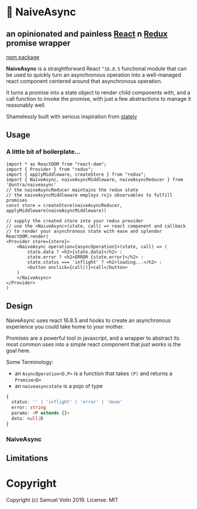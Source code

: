 # 🔁 NaiveAsync
## an opinionated and painless [React](https://reactjs.org/) n [Redux](https://redux.js.org/) promise wrapper

[npm package](https://www.npmjs.com/package/@untra/naiveasync)

**NaiveAsync** is a straightforward React `^16.8.5` functional module that can be used to quickly turn an asynchronous operation into a well-managed react component centered around that asynchronous operation.

It turns a promise into a state object to render child components with, and a call function to invoke the promise, with just a few abstractions to manage it reasonably well.

Shamelessly built with serious inspiration from [stately](https://github.com/hiebj/stately)

## Usage

### A little bit of boilerplate...
```tsx
import * as ReactDOM from "react-dom";
import { Provider } from "redux";
import { applyMiddleware, createStore } from "redux";
import { NaiveAsync, naiveAsyncMiddleware, naiveAsyncReducer } from '@untra/naiveasync'
// the naiveAsyncReducer maintains the redux state
// the naiveAsyncMiddleware employs rxjs observables to fulfill promises
const store = createStore(naiveAsyncReducer, applyMiddleware(naiveAsyncMiddleware))

// supply the created store into your redux provider
// use the <NaiveAsync>(state, call) => react component and callback
// to render your asynchronous state with ease and splendor
ReactDOM.render(
<Provider store={store}>
    <NaiveAsync operation={asyncOperation}>(state, call) => (
        state.data ? <h2>{state.data}</h2> :
        state.error ? <h2>ERROR {state.error}</h2> :
        state.status === 'inflight' ? <h2>loading...</h2> :
        <button onclick={call()}>call</button>
    )
    </NaiveAsync>
</Provider>
)

```

## Design

NaiveAsync uses react 16.8.5 and hooks to create an asynchronous experience you could take home to your mother.

Promises are a powerful tool in javascript, and a wrapper to abstract its most common uses into a simple react component that _just works_ is the goal here.

Some Terminology:
* an `AsyncOperation<D,P>` is a function that takes `(P)` and returns a `Promise<D>`
* an `naiveasyncstate` is a pojo of type
```ts
{
  status: '' | 'inflight' | 'error' | 'done'
  error: string
  params: <P extends {}>
  data: null|D
}
```

### NaiveAsync


## Limitations

# Copyright
Copyright (c) Samuel Volin 2019. License: MIT
